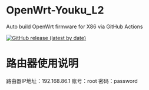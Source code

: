 # OpenWrt-Youku_L2
Auto build OpenWrt firmware for X86 via GitHub Actions

[![GitHub release (latest by date)](https://img.shields.io/github/v/release/cnbbx/OpenWrt-X86?style=for-the-badge&label=Download)](https://github.com/cnbbx/OpenWrt-X86/releases/latest)

# 路由器使用说明
路由器IP地址：192.168.86.1
账号：root   密码：password
